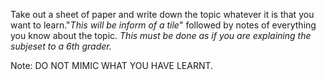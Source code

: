 Take out a sheet of paper and write down the topic whatever it is that you want to learn."*This will be inform of a tile*" followed by notes of everything you know about the topic.
	*This must be done as if you are explaining the subjeset to a 6th grader.*

Note: DO NOT MIMIC WHAT YOU HAVE LEARNT.
